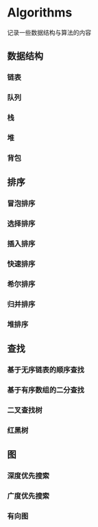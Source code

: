 # Algorithms
记录一些数据结构与算法的内容    

## 数据结构
### 链表

### 队列

### 栈

### 堆

### 背包

## 排序
### 冒泡排序

### 选择排序

### 插入排序

### 快速排序

### 希尔排序

### 归并排序

### 堆排序

## 查找
### 基于无序链表的顺序查找

### 基于有序数组的二分查找

### 二叉查找树

### 红黑树

## 图
### 深度优先搜索

### 广度优先搜索

### 有向图
